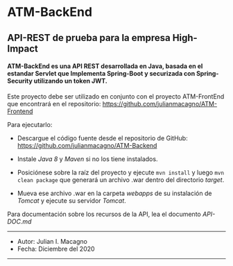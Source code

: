 # ATM-BackEnd

## API-REST de prueba para la empresa High-Impact

#### ATM-BackEnd es una API REST desarrollada en Java, basada en el estandar Servlet que Implementa Spring-Boot y securizada con Spring-Security utilizando un token JWT.

Este proyecto debe ser utilizado en conjunto con el proyecto ATM-FrontEnd que encontrará en el repositorio: https://github.com/julianmacagno/ATM-Frontend

Para ejecutarlo: 

- Descargue el código fuente desde el repositorio de GitHub: https://github.com/julianmacagno/ATM-Backend

- Instale *Java 8* y *Maven* si no los tiene instalados.

- Posiciónese sobre la raíz del proyecto y ejecute ``mvn install`` y luego ``mvn clean package`` que generará un archivo .war dentro del directorio *target*.

- Mueva ese archivo .war en la carpeta *webapps* de su instalación de *Tomcat* y ejecute su servidor *Tomcat*.

Para documentación sobre los recursos de la API, lea el documento *API-DOC.md*

---
- Autor: Julian I. Macagno
- Fecha: Diciembre del 2020
---
